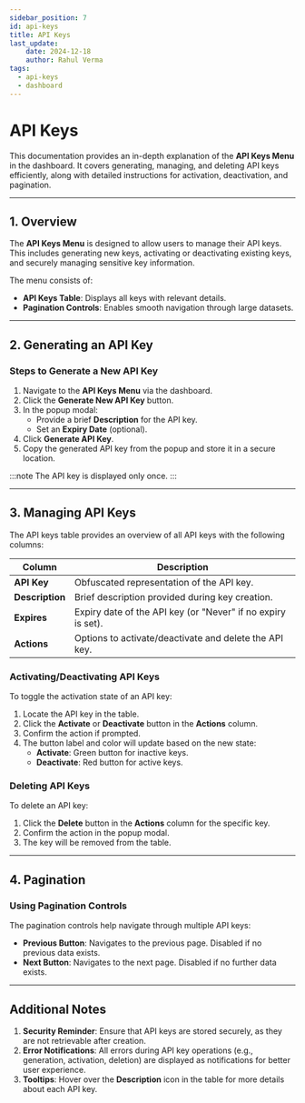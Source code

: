 ```yaml
---
sidebar_position: 7
id: api-keys
title: API Keys
last_update: 
    date: 2024-12-18
    author: Rahul Verma
tags:
  - api-keys
  - dashboard
---
```


# API Keys

This documentation provides an in-depth explanation of the **API Keys Menu** in the dashboard. It covers generating, managing, and deleting API keys efficiently, along with detailed instructions for activation, deactivation, and pagination.

---

## **1. Overview**

The **API Keys Menu** is designed to allow users to manage their API keys. This includes generating new keys, activating or deactivating existing keys, and securely managing sensitive key information.

The menu consists of:
- **API Keys Table**: Displays all keys with relevant details.
- **Pagination Controls**: Enables smooth navigation through large datasets.

---

## **2. Generating an API Key**

### **Steps to Generate a New API Key**
1. Navigate to the **API Keys Menu** via the dashboard.
2. Click the **Generate New API Key** button.
3. In the popup modal:
   - Provide a brief **Description** for the API key.
   - Set an **Expiry Date** (optional).
4. Click **Generate API Key**.
5. Copy the generated API key from the popup and store it in a secure location. 

:::note 
The API key is displayed only once.
:::

---

## **3. Managing API Keys**

The API keys table provides an overview of all API keys with the following columns:

| Column          | Description                                                                 |
|------------------|-----------------------------------------------------------------------------|
| **API Key**      | Obfuscated representation of the API key.                                 |
| **Description**  | Brief description provided during key creation.                           |
| **Expires**      | Expiry date of the API key (or "Never" if no expiry is set).               |
| **Actions**      | Options to activate/deactivate and delete the API key.                    |

### **Activating/Deactivating API Keys**

To toggle the activation state of an API key:
1. Locate the API key in the table.
2. Click the **Activate** or **Deactivate** button in the **Actions** column.
3. Confirm the action if prompted.
4. The button label and color will update based on the new state:
   - **Activate**: Green button for inactive keys.
   - **Deactivate**: Red button for active keys.

### **Deleting API Keys**

To delete an API key:
1. Click the **Delete** button in the **Actions** column for the specific key.
2. Confirm the action in the popup modal.
3. The key will be removed from the table.

---

## **4. Pagination**

### **Using Pagination Controls**

The pagination controls help navigate through multiple API keys:

- **Previous Button**: Navigates to the previous page. Disabled if no previous data exists.
- **Next Button**: Navigates to the next page. Disabled if no further data exists.

---

## **Additional Notes**

1. **Security Reminder**: Ensure that API keys are stored securely, as they are not retrievable after creation.
2. **Error Notifications**: All errors during API key operations (e.g., generation, activation, deletion) are displayed as notifications for better user experience.
3. **Tooltips**: Hover over the **Description** icon in the table for more details about each API key.
